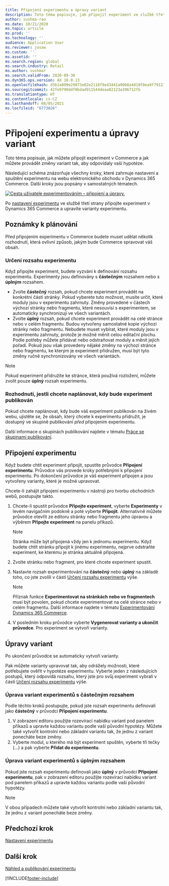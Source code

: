 ```yaml
---
title: Připojení experimentu a úpravy variant
description: Toto téma popisuje, jak připojit experiment ve službě třetí strany k Dynamics 365 Commerce a jak upravovat varianty experimentu.
author: sushma-rao
ms.date: 10/21/2020
ms.topic: article
ms.prod: ''
ms.technology: ''
audience: Application User
ms.reviewer: josaw
ms.custom: ''
ms.assetid: ''
ms.search.region: global
ms.search.industry: Retail
ms.author: sushmar
ms.search.validFrom: 2020-09-30
ms.dyn365.ops.version: AX 10.0.13
ms.openlocfilehash: d3b1a099e29073e82e2118f9e43441a9068a4d10f0ea9f79123b97d2b7d5c419
ms.sourcegitcommit: 42fe9790ddf0bdad911544deaa82123a396712fb
ms.translationtype: HT
ms.contentlocale: cs-CZ
ms.lasthandoff: 08/05/2021
ms.locfileid: "6773026"
---
```

# <a name="connect-an-experiment-and-edit-variations"></a>Připojení experimentu a úpravy variant

Toto téma popisuje, jak můžete připojit experiment v Commerce a jak můžete provádět změny variant tak, aby odpovídaly vaší hypotéze. 

Následující schéma znázorňuje všechny kroky, které zahrnuje nastavení a spuštění experimentu na webu elektronického obchodu v Dynamics 365 Commerce. Další kroky jsou popsány v samostatných tématech.

[ ![Cesta uživatele experimentováním – připojení a úpravy.](./media/experimentation_connect_edit.svg) ](./media/experimentation_connect_edit.svg#lightbox)

Po [nastavení experimentu](experimentation-setup.md) ve službě třetí strany připojíte experiment v Dynamics 365 Commerce a upravíte varianty experimentu.

## <a name="planning-considerations"></a>Poznámky k plánování

Před připojením experimentu v Commerce budete muset udělat několik rozhodnutí, která ovlivní způsob, jakým bude Commerce spravovat váš obsah.

### <a name="determine-the-scope-of-your-experiment"></a>Určení rozsahu experimentu
Když připojíte experiment, budete vyzváni k definování rozsahu experimentu. Experimenty jsou definovány s **částečným** rozsahem nebo s **úplným** rozsahem.
- Zvolte **částečný** rozsah, pokud chcete experiment provádět na konkrétní části stránky. Pokud vyberete tuto možnost, musíte určit, které moduly jsou v experimentu zahrnuty. Změny provedené v částech výchozí stránky nebo fragmentu, které nesouvisí s experimentem, se automaticky synchronizují ve všech variantách.
- Zvolte **úplný** rozsah, pokud chcete experiment provádět na celé stránce nebo v celém fragmentu. Budou vytvořeny samostatné kopie výchozí stránky nebo fragmentu. Nebudete muset vybírat, které moduly jsou v experimentu zahrnuty, protože je možné měnit celou editační plochu. Podle potřeby můžete přidávat nebo odstraňovat moduly a měnit jejich pořadí. Pokud jsou však provedeny nějaké změny na výchozí stránce nebo fragmentu, ke kterým je experiment přidružen, musí být tyto změny ručně synchronizovány ve všech variantách.

<!-- not to editors, we're adding an image here to illustrate the difference. it will help.) -->

> [!NOTE]
> Pokud experiment přidružíte ke stránce, která používá rozložení, můžete zvolit pouze **úplný** rozsah experimentu.

### <a name="decide-if-you-want-to-schedule-when-your-experiment-is-published"></a>Rozhodnutí, jestli chcete naplánovat, kdy bude experiment publikován
Pokud chcete naplánovat, kdy bude váš experiment publikován na živém webu, ujistěte se, že obsah, který chcete k experimentu přidružit, je dostupný ve skupině publikování *před* připojením experimentu. 

Další informace o skupinách publikování najdete v tématu [Práce se skupinami publikování](publish-groups.md).


## <a name="connect-your-experiment"></a>Připojení experimentu
Když budete chtít experiment připojit, spustíte průvodce **Připojení experimentu**. Průvodce vás provede kroky potřebnými k připojení experimentu. Po dokončení průvodce je váš experiment připojen a jsou vytvořeny varianty, které je možné upravovat.

Chcete-li zahájit připojení experimentu v nástroji pro tvorbu obchodních webů, postupujte takto.

1. Chcete-li spustit průvodce **Připojte experiment**, vyberte **Experimenty** v levém navigačním podokně a poté vyberte **Připojit**. Alternativně můžete průvodce otevřít ze editoru stránky nebo fragmentu jeho úpravou a výběrem **Připojte experiment** na panelu příkazů.

    > [!NOTE]
    > Stránka může být připojená vždy jen k jednomu experimentu. Když budete chtít stránku připojit k jinému experimentu, nejprve odstraňte experiment, ke kterému je stránka aktuálně připojená.

1. Zvolte stránku nebo fragment, pro které chcete experiment spustit.
1. Nastavte rozsah experimentování na **částečný** nebo **úplný** na základě toho, co jste zvolili v části [Určení rozsahu experimentu](#determine-the-scope-of-your-experiment) výše.
    > [!NOTE]
    > Příznak funkce **Experimentovat na stránkách nebo ve fragmentech** musí být povolen, pokud chcete experimentovat na celé stránce nebo v celém fragmentu. Další informace najdete v tématu [Experimentování Dynamics 365 Commerce](experimentation-overview.md).
    
1. V posledním kroku průvodce vyberte **Vygenerovat varianty a ukončit průvodce**. Pro experiment se vytvoří varianty. 

## <a name="edit-your-variations"></a>Úpravy variant
Po ukončení průvodce se automaticky vytvoří varianty. 

Pak můžete varianty upravovat tak, aby odrážely možnosti, které potřebujete ověřit v hypotéze experimentu. Vyberte jeden z následujících postupů, který odpovídá rozsahu, který jste pro svůj experiment vybrali v části [Určení rozsahu experimentu](#determine-the-scope-of-your-experiment) výše.

### <a name="edit-variations-for-experiments-with-partial-scope"></a>Úprava variant experimentů s částečným rozsahem
Podle těchto kroků postupujte, pokud jste rozsah experimentu definovali jako **částečný** v průvodci **Připojení experimentu**.

1. V zobrazení editoru použijte rozevírací nabídku variant pod panelem příkazů a upravte každou variantu podle vaší původní hypotézy. Můžete také vytvořit kontrolní nebo základní variantu tak, že jednu z variant ponecháte beze změny.
1. Vyberte modul, u kterého má být experiment spuštěn, vyberte tři tečky (...) a pak vyberte **Přidat do experimentu**.

### <a name="edit-variations-for-experiments-with-entire-scope"></a>Úprava variant experimentů s úplným rozsahem
Pokud jste rozsah experimentu definovali jako **úplný** v průvodci **Připojení experimentu**, pak v zobrazení editoru použijte rozevírací nabídku variant pod panelem příkazů a upravte každou variantu podle vaší původní hypotézy. 

> [!NOTE]
> V obou případech můžete také vytvořit kontrolní nebo základní variantu tak, že jednu z variant ponecháte beze změny.

## <a name="previous-step"></a>Předchozí krok
[Nastavení experimentu](experimentation-setup.md) 


## <a name="next-step"></a>Další krok
[Náhled a publikování experimentu](experimentation-preview-publish.md)


[!INCLUDE[footer-include](../includes/footer-banner.md)]